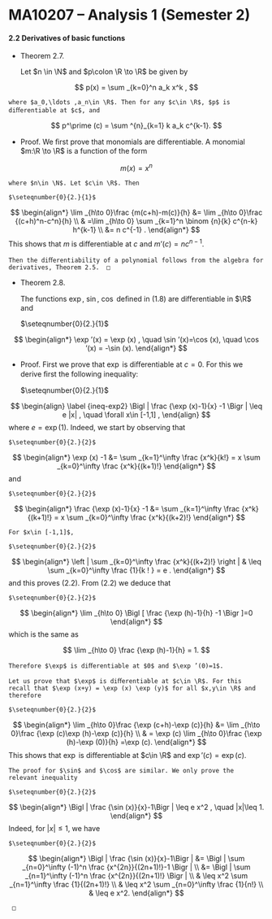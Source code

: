 MA10207 – Analysis 1 (Semester 2)
=================================

#### 2.2 Derivatives of basic functions

*   Theorem 2.7. 
    
    Let $n \in \N$ and $p\colon \R \to \R$ be given by
    
    
$$
 p(x) = \sum _{k=0}^n a_k x^k , 
$$

    
    where $a_0,\ldots ,a_n\in \R$. Then for any $c\in \R$, $p$ is diﬀerentiable at $c$, and
    
    
$$
 p^\prime (c) = \sum ^{n}_{k=1} k a_k c^{k-1}. 
$$

    

*   Proof. We ﬁrst prove that monomials are diﬀerentiable. A monomial $m:\R \to \R$ is a function of the form
    
    
$$
 m(x) = x^n 
$$

    
    where $n\in \N$. Let $c\in \R$. Then
    
    $\seteqnumber{0}{2.}{1}$
    
    
$$
 \begin{align*} \lim _{h\to 0}\frac {m(c+h)-m(c)}{h} &= \lim _{h\to 0}\frac {(c+h)^n-c^n}{h} \\ & =\lim _{h\to 0} \sum _{k=1}^n \binom {n}{k} c^{n-k} h^{k-1} \\ &= n c^{-1} . \end{align*} 
$$
 This shows that $m$ is diﬀerentiable at $c$ and $m’(c) = n c^{n-1}$.
    
    Then the diﬀerentiability of a polynomial follows from the algebra for derivatives, Theorem 2.5.  □
    

*   Theorem 2.8. 
    
    The functions $\exp$, $\sin$, $\cos$ deﬁned in (1.8) are diﬀerentiable in $\R$ and
    
    $\seteqnumber{0}{2.}{1}$
    
    
$$
 \begin{align*} \exp ’(x) = \exp (x) , \quad \sin ’(x)=\cos (x), \quad \cos ’(x) = -\sin (x). \end{align*} 
$$

    

*   Proof. First we prove that $\exp$ is diﬀerentiable at $c=0$. For this we derive ﬁrst the following inequality:
    
    $\seteqnumber{0}{2.}{1}$
    
    
$$
 \begin{align} \label {ineq-exp2} \Bigl | \frac {\exp (x)-1}{x} -1 \Bigr | \leq e |x| , \quad \forall x\in [-1,1] , \end{align} 
$$
 where $e = \exp (1)$. Indeed, we start by observing that
    
    $\seteqnumber{0}{2.}{2}$
    
    
$$
 \begin{align*} \exp (x) -1 &= \sum _{k=1}^\infty \frac {x^k}{k!} = x \sum _{k=0}^\infty \frac {x^k}{(k+1)!} \end{align*} 
$$
 and
    
    $\seteqnumber{0}{2.}{2}$
    
    
$$
 \begin{align*} \frac {\exp (x)-1}{x} -1 &= \sum _{k=1}^\infty \frac {x^k}{(k+1)!} = x \sum _{k=0}^\infty \frac {x^k}{(k+2)!} \end{align*} 
$$

    
    For $x\in [-1,1]$,
    
    $\seteqnumber{0}{2.}{2}$
    
    
$$
 \begin{align*} \left | \sum _{k=0}^\infty \frac {x^k}{(k+2)!} \right | & \leq \sum _{k=0}^\infty \frac {1}{k ! } = e . \end{align*} 
$$
 and this proves (2.2). From (2.2) we deduce that
    
    $\seteqnumber{0}{2.}{2}$
    
    
$$
 \begin{align*} \lim _{h\to 0} \Bigl [ \frac {\exp (h)-1}{h} -1 \Bigr ]=0 \end{align*} 
$$
 which is the same as
    
    
$$
 \lim _{h\to 0} \frac {\exp (h)-1}{h} = 1. 
$$

    
    Therefore $\exp$ is diﬀerentiable at $0$ and $\exp ’(0)=1$.
    
    Let us prove that $\exp$ is diﬀerentiable at $c\in \R$. For this recall that $\exp (x+y) = \exp (x) \exp (y)$ for all $x,y\in \R$ and therefore
    
    $\seteqnumber{0}{2.}{2}$
    
    
$$
 \begin{align*} \lim _{h\to 0}\frac {\exp (c+h)-\exp (c)}{h} &= \lim _{h\to 0}\frac {\exp (c)\exp (h)-\exp (c)}{h} \\ & = \exp (c) \lim _{h\to 0}\frac {\exp (h)-\exp (0)}{h} =\exp (c). \end{align*} 
$$
 This shows that $\exp$ is diﬀerentiable at $c\in \R$ and $\exp ’(c) = \exp (c)$.
    
    The proof for $\sin$ and $\cos$ are similar. We only prove the relevant inequality
    
    $\seteqnumber{0}{2.}{2}$
    
    
$$
 \begin{align*} \Bigl | \frac {\sin (x)}{x}-1\Bigr | \leq e x^2 , \quad |x|\leq 1. \end{align*} 
$$
 Indeed, for $|x|\leq 1$, we have
    
    $\seteqnumber{0}{2.}{2}$
    
    
$$
 \begin{align*} \Bigl | \frac {\sin (x)}{x}-1\Bigr | &= \Bigl | \sum _{n=0}^\infty (-1)^n \frac {x^{2n}}{(2n+1)!}-1 \Bigr | \\ &= \Bigl | \sum _{n=1}^\infty (-1)^n \frac {x^{2n}}{(2n+1)!} \Bigr | \\ & \leq x^2 \sum _{n=1}^\infty \frac {1}{(2n+1)!} \\ & \leq x^2 \sum _{n=0}^\infty \frac {1}{n!} \\ & \leq e x^2. \end{align*} 
$$

    
     □